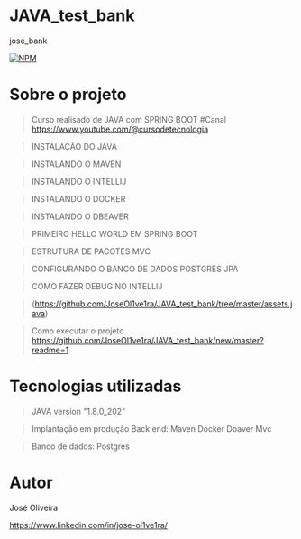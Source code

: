 # JAVA_test_bank
jose_bank


[![NPM](https://img.shields.io/npm/l/react)](https://github.com/JoseOl1ve1ra/JAVA_test_bank/new/master?readme=1/tree/main)

# Sobre o projeto 

>Curso realisado de JAVA com SPRING BOOT  #Canal https://www.youtube.com/@cursodetecnologia

>INSTALAÇÃO DO JAVA

>INSTALANDO O MAVEN

>INSTALANDO O INTELLIJ

>INSTALANDO O DOCKER

>INSTALANDO O DBEAVER

>PRIMEIRO HELLO WORLD EM SPRING BOOT

>ESTRUTURA DE PACOTES MVC

>CONFIGURANDO O BANCO DE DADOS POSTGRES JPA

>COMO FAZER DEBUG NO INTELLIJ


> (https://github.com/JoseOl1ve1ra/JAVA_test_bank/tree/master/assets.java)



>Como executar o projeto
>https://github.com/JoseOl1ve1ra/JAVA_test_bank/new/master?readme=1


# Tecnologias utilizadas

>JAVA  version "1.8.0_202"


>Implantação em produção
>Back end: 
>Maven
>Docker
>Dbaver
>Mvc


>Banco de dados: Postgres



# Autor
José Oliveira

 https://www.linkedin.com/in/jose-ol1ve1ra/    
